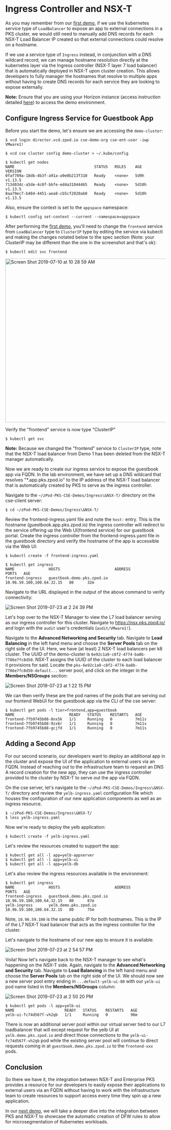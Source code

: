 # Ingress Controller and NSX-T

As you may remember from our [first demo](https://github.com/mann1mal/zPod-PKS-CSE-Demos/blob/master/GuestbookDemo/README.md), if we use the kubernetes service type of `LoadBalancer` to expose an app to external connections in a PKS cluster, we would still need to manually add DNS records for each NSX-T Load Balancer IP created so that external connections could resolve on a hostname. 

If we use a service type of `Ingress` instead, in conjunction with a DNS wildcard record, we can manage hostname resolution directly at the kubernetes layer via the Ingress controller (NSX-T layer 7 load balancer) that is automatically deployed in NSX-T upon cluster creation. This allows developers to fully manager the hostnames that resolve to multiple apps without having to create DNS records for each service they are looking to expose externally.

**Note:** Ensure that you are using your Horizon instance (access instruction detailed [here](https://confluence.eng.vmware.com/display/CPCSA/CSE+zPod+Lab+Access+and+Demo+Scripts)) to access the demo environment.

## Configure Ingress Service for Guestbook App

Before you start the demo, let's ensure we are accessing the `demo-cluster`:
~~~
$ vcd login director.vcd.zpod.io cse-demo-org cse-ent-user -iwp VMware1!
~~~
~~~
$ vcd cse cluster config demo-cluster > ~/.kube/config
~~~
~~~
$ kubectl get nodes
NAME                                   STATUS   ROLES    AGE     VERSION
0faf789a-18db-4b3f-a91a-a9e0b213f310   Ready    <none>   5d9h    v1.13.5
713d03dc-a5de-4c0f-bbfe-ed4a31044465   Ready    <none>   5d10h   v1.13.5
8aa79ec7-b484-4451-aea8-cb5cf2020ab0   Ready    <none>   5d10h   v1.13.5
~~~

Also, ensure the context is set to the `appspace` namespace:
~~~
$ kubectl config set-context --current --namespace=appspace
~~~
After performing the [first demo](https://github.com/mann1mal/zPod-PKS-CSE-Demos/blob/master/GuestbookDemo/README.md), you'll need to change the `frontend` service from `LoadBalancer` type to `ClusterIP` type by editing the service via kubectl and making the changes notated below to the spec section (Note: your ClusterIP may be different than the one in the screenshot and that's ok):
~~~
$ kubectl edit svc frontend
~~~

<img width="514" alt="Screen Shot 2019-07-10 at 10 28 59 AM" src="https://user-images.githubusercontent.com/32826912/61248498-2d765580-a721-11e9-8a09-87601e39ac8b.png">

Verify the "frontend" service is now type "ClusterIP"
~~~
$ kubectl get svc
~~~
**Note:** Because we changed the "frontend" service to `ClusterIP` type, note that the NSX-T load balancer from Demo 1 has been deleted from the NSX-T manager automatically.

Now we are ready to create our ingress service to expose the guestbook app via FQDN. In the lab environment, we have set up a DNS wildcard that resolves "*.app.pks.zpod.io" to the IP address of the NSX-T load balancer that is automatically created by PKS to serve as the ingress controller.

Navigate to the `~/zPod-PKS-CSE-Demos/Ingress\&NSX-T/` directory on the cse-client server:
~~~
$ cd ~/zPod-PKS-CSE-Demos/Ingress\&NSX-T/
~~~

Review the frontend-ingress.yaml file and note the `host:` entry. This is the hostname (guestbook.app.pks.zpod.io) the ingress controller will redirect to the service offering up the Web UI(frontend service) for our guestbook portal. Create the ingress controller from the frontend-ingress.yaml file in the guestbook directory and verify the hostname of the app is accessible via the Web UI:
~~~
$ kubectl create -f frontend-ingress.yaml 
~~~
~~~
$ kubectl get ingress
NAME               HOSTS                        ADDRESS                     PORTS   AGE
frontend-ingress   guestbook.demo.pks.zpod.io   10.96.59.100,100.64.32.15   80      32m
~~~
Navigate to the URL displayed in the output of the above command to verify connectivity:

![Screen Shot 2019-07-23 at 2 24 39 PM](https://user-images.githubusercontent.com/32826912/61737232-c32f6780-ad55-11e9-8b89-a34e0f87a150.png)

Let's hop over to the NSX-T Manager to view the L7 load balancer serving as our ingress controller for this cluster. Navigate to https://nsx.pks.zpod.io/ and login with the `audit` user's credentials (`audit/VMware1!`).

Navigate to the **Advanced Networking and Security** tab. Navigate to **Load Balancing** in the left hand menu and choose the **Server Pools** tab on the right side of the UI. Here, we have (at least) 2 NSX-T load balancers per k8 cluster. The UUID of the demo-cluster is `6e92c1a9-c8f2-4774-ba8b-7786e7fc8d50`. NSX-T assigns the UUID of the cluster to each load balancer it provisions for said. Locate the `pks-6e92c1a9-c8f2-4774-ba8b-7786e7fc8d50-default...` server pool, and click on the integer in the **Members/NSGroups** section:

![Screen Shot 2019-07-23 at 1 22 15 PM](https://user-images.githubusercontent.com/32826912/61733302-7d6ea100-ad4d-11e9-86b3-45bdbb01a8b7.png)


We can then verify these are the pod names of the pods that are serving out our frontend WebUI for the guestbook app via the CLI of the cse server:
~~~
$ kubectl get pods -l tier=frontend,app=guestbook
NAME                        READY   STATUS    RESTARTS   AGE
frontend-7fb9745b88-8nx5k   1/1     Running   0          7m11s
frontend-7fb9745b88-9zx6r   1/1     Running   0          7m11s
frontend-7fb9745b88-gcjfd   1/1     Running   0          7m11s
~~~

## Adding a Second App

For our second scenario, our developers want to deploy an additional app in the cluster and expose the UI of the application to external users via an FQDN. Instead of reaching out to the infrastructure team to request an DNS A record creation for the new app, they can use the ingress controller provided to the cluster by NSX-T to serve out the app via FQDN.

On the cse server, let's navigate to the `~/zPod-PKS-CSE-Demos/Ingress\&NSX-T/` directory and review the `yelb-ingress.yaml` configuration file which houses the configuration of our new application components as well as an ingress resource.
~~~
$ ~/zPod-PKS-CSE-Demos/Ingress\&NSX-T/
$ less yelb-ingress.yaml
~~~

Now we're ready to deploy the yelb application:
~~~
$ kubectl create -f yelb-ingress.yaml
~~~
Let's review the resources created to support the app:
~~~
$ kubectl get all -l app=yelb-appserver
$ kubectl get all -l app=yelb-ui
$ kubectl get all -l app=yelb-db
~~~
Let's also review the ingress resources available in the environment:
~~~
$ kubectl get ingress
NAME               HOSTS                        ADDRESS                     PORTS   AGE
frontend-ingress   guestbook.demo.pks.zpod.io   10.96.59.100,100.64.32.15   80      87m
yelb-ingress       yelb.demo.pks.zpod.io        10.96.59.100,100.64.32.15   80      75m
~~~
Note, `10.96.59.100` is the same public IP for both hostnames. This is the IP of the L7 NSX-T load balancer that acts as the ingress controller for the cluster.

Let's navigate to the hostname of our new app to ensure it is available:

![Screen Shot 2019-07-23 at 2 54 57 PM](https://user-images.githubusercontent.com/32826912/61739173-eb20ca00-ad59-11e9-9a76-6af44e8476bf.png)

Voila! Now let's navigate back to the NSX-T manager to see what's happening on the NSX-T side. Again, navigate to the **Advanced Networking and Security** tab. Navigate to **Load Balancing** in the left hand menu and choose the **Server Pools** tab on the right side of the UI. We should now see a new server pool entry ending in `...default-yelb-ui-80` with our `yelb-ui` pod name listed in the **Members/NSGroups** column:

![Screen Shot 2019-07-23 at 2 50 20 PM](https://user-images.githubusercontent.com/32826912/61738952-7057af00-ad59-11e9-9401-e9bf6a0600e5.png)

~~~
$ kubectl get pods -l app=yelb-ui
NAME                      READY   STATUS    RESTARTS   AGE
yelb-ui-fc74d567f-vh2qb   1/1     Running   0          96m
~~~

There is now an additional server pool within our virtual server tied to our L7 loadbalancer that will except request for the yelb UI at `yelb.demo.pks.zpod.io` and direct those connections to the `yelb-ui-fc74d567f-vh2qb` pod while the existing server pool will continue to direct requests coming in at `guestbook.demo.pks.zpod.io` to the `frontend-xxx` pods.

## Conclusion

So there we have it, the integration between NSX-T and Enterprise PKS provides a resource for our developers to easily expose their applications to external users via an FQDN without having to work with the infrastructure team to create resources to support access every time they spin up a new application.

In our [next demo](https://github.com/mann1mal/zPod-PKS-CSE-Demos/tree/master/NetworkPolicy), we will take a deeper dive into the integration between PKS and NSX-T to showcase the automatic creation of DFW rules to allow for microsegmentation of Kubernetes workloads.
